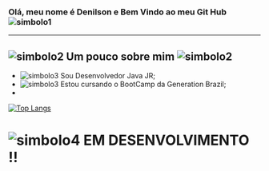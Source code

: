 ### Olá, meu nome é Denilson e Bem Vindo ao meu Git Hub ![simbolo1](https://img.icons8.com/wired/35/000000/the-flash-sign.png) 
--------------------------------------
## ![simbolo2](https://img.icons8.com/offices/20/000000/batman-old.png) Um pouco sobre mim ![simbolo2](https://img.icons8.com/offices/20/000000/batman-old.png)
* ![simbolo3](https://img.icons8.com/doodle/15/000000/goal.png) Sou Desenvolvedor Java JR;
* ![simbolo3](https://img.icons8.com/doodle/15/000000/bookmark-ribbon.png) Estou cursando o BootCamp da Generation Brazil;
*  


[![Top Langs](https://github-readme-stats.vercel.app/api/top-langs/?username=DhenSouza)](https://github.com/DhenSouza/github-readme-stats)

# ![simbolo4](https://img.icons8.com/offices/30/000000/high-priority.png) EM DESENVOLVIMENTO !!
